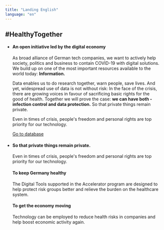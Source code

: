 ```yaml
---
title: "Landing English"
language: "en"
---
```

## #HealthyTogether

* #### An open initiative led by the digital economy

  As broad alliance of German tech companies, we want to actively help society, politics and business to contain COVID-19 with digital solutions. We build up on one of the most important resources available to the world today: **Information.**

  Data enables us to do research together, warn people, save lives. And yet, widespread use of data is not without risk: In the face of the crisis, there are growing voices in favour of sacrificing basic rights for the good of health.
  Together we will prove the case: **we can have both - infection control and data protection.** So that private things remain private.

  Even in times of crisis, people's freedom and personal rights are top priority for our technology.

  [Go to database](/en/database)

* #### So that private things remain private.

  Even in times of crisis, people's freedom and personal rights are top priority for our technology.

  #### To keep Germany healthy

  The Digital Tools supported in the Accelerator program are designed to help protect risk groups better and relieve the burden on the healthcare system.

  #### To get the economy moving

  Technology can be employed to reduce health risks in companies and help boost economic activity again.
